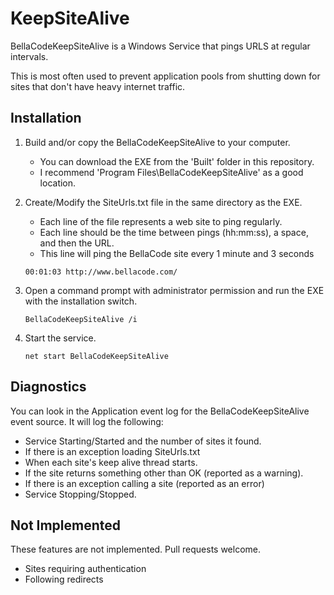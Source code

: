 KeepSiteAlive
=============

BellaCodeKeepSiteAlive is a Windows Service that pings URLS at regular intervals.  

This is most often used to prevent application pools from shutting down for sites that don't have heavy internet traffic.

## Installation
1. Build and/or copy the BellaCodeKeepSiteAlive to your computer.  
   * You can download the EXE from the 'Built' folder in this repository.
   * I recommend 'Program Files\BellaCodeKeepSiteAlive' as a good location.
2. Create/Modify the SiteUrls.txt file in the same directory as the EXE.
   * Each line of the file represents a web site to ping regularly.
   * Each line should be the time between pings (hh:mm:ss), a space, and then the URL.
   * This line will ping the BellaCode site every 1 minute and 3 seconds
  
    `00:01:03 http://www.bellacode.com/`

3. Open a command prompt with administrator permission and run the EXE with the installation switch.

    `BellaCodeKeepSiteAlive /i`

4. Start the service.

    `net start BellaCodeKeepSiteAlive`
    
    
## Diagnostics
You can look in the Application event log for the BellaCodeKeepSiteAlive event source.  It will log the following:
* Service Starting/Started and the number of sites it found.
* If there is an exception loading SiteUrls.txt
* When each site's keep alive thread starts.
* If the site returns something other than OK (reported as a warning).
* If there is an exception calling a site (reported as an error)
* Service Stopping/Stopped.

## Not Implemented
These features are not implemented. Pull requests welcome.
* Sites requiring authentication
* Following redirects


